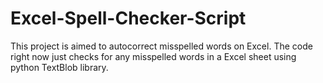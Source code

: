 # Excel-Spell-Checker-Script
This project is aimed to autocorrect misspelled words on Excel. The code right now just checks for any misspelled words in a Excel sheet using python TextBlob library.

